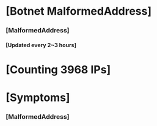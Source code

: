# [Botnet MalformedAddress]
### [MalformedAddress]
#### [Updated every 2~3 hours]

# [Counting 3968 IPs]

# [Symptoms] 
###   [MalformedAddress]
